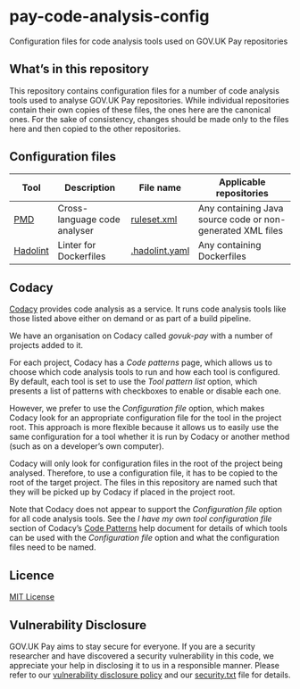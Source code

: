 # pay-code-analysis-config
Configuration files for code analysis tools used on GOV.UK Pay repositories

## What’s in this repository

This repository contains configuration files for a number of code analysis tools used to analyse GOV.UK Pay repositories. While individual repositories contain their own copies of these files, the ones here are the canonical ones. For the sake of consistency, changes should be made only to the files here and then copied to the other repositories.

## Configuration files

| Tool                                             | Description                  | File name                        | Applicable repositories                                    |
| ------------------------------------------------ | -----------------------------|----------------------------------|------------------------------------------------------------|
| [PMD](https://pmd.github.io/)                    | Cross-language code analyser | [ruleset.xml](ruleset.xml)       | Any containing Java source code or non-generated XML files |
| [Hadolint](https://github.com/hadolint/hadolint) | Linter for Dockerfiles       | [.hadolint.yaml](.hadolint.yaml) | Any containing Dockerfiles                                 |

## Codacy

[Codacy](https://www.codacy.com/) provides code analysis as a service. It runs code analysis tools like those listed above either on demand or as part of a build pipeline.

We have an organisation on Codacy called _govuk-pay_ with a number of projects added to it.

For each project, Codacy has a _Code patterns_ page, which allows us to choose which code analysis tools to run and how each tool is configured. By default, each tool is set to use the _Tool pattern list_ option, which presents a list of patterns with checkboxes to enable or disable each one.

However, we prefer to use the _Configuration file_ option, which makes Codacy look for an appropriate configuration file for the tool in the project root. This approach is more flexible because it allows us to easily use the same configuration for a tool whether it is run by Codacy or another method (such as on a developer’s own computer).

Codacy will only look for configuration files in the root of the project being analysed. Therefore, to use a configuration file, it has to be copied to the root of the target project. The files in this repository are named such that they will be picked up by Codacy if placed in the project root.

Note that Codacy does not appear to support the _Configuration file_ option for all code analysis tools. See the _I have my own tool configuration file_ section of Codacy’s [Code Patterns](https://support.codacy.com/hc/en-us/articles/207994335-Code-Patterns) help document for details of which tools can be used with the _Configuration file_ option and what the configuration files need to be named.

## Licence

[MIT License](LICENSE)

## Vulnerability Disclosure

GOV.UK Pay aims to stay secure for everyone. If you are a security researcher and have discovered a security vulnerability in this code, we appreciate your help in disclosing it to us in a responsible manner. Please refer to our [vulnerability disclosure policy](https://www.gov.uk/help/report-vulnerability) and our [security.txt](https://vdp.cabinetoffice.gov.uk/.well-known/security.txt) file for details.
